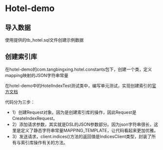 # Hotel-demo
## 导入数据
使用提供的tb_hotel.sql文件创建示例数据
## 创建索引库
在hotel-demo的com.tangbingxing.hotel.constants包下，创建一个类，定义mapping映射的JSON字符串常量

在hotel-demo中的HotelIndexTest测试类中，编写单元测试，实现创建索引的[官方文档](https://www.elastic.co/guide/en/elasticsearch/client/java-rest/7.12/java-rest-high-create-index.html)

代码分为三步：

- 1）创建Request对象。因为是创建索引库的操作，因此Request是CreateIndexRequest。
- 2）添加请求参数，其实就是DSL的JSON参数部分。因为json字符串很长，这里是定义了静态字符串常量MAPPING_TEMPLATE，让代码看起来更加优雅。
- 3）发送请求，client.indices()方法的返回值是IndicesClient类型，封装了所有与索引库操作有关的方法。